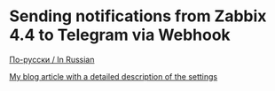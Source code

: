 # Sending notifications from Zabbix 4.4 to Telegram via Webhook

[По-русски / In Russian](README.ru.md)

[My blog article with a detailed description of the settings](https://translate.google.com/translate?sl=ru&tl=en&u=https%3A%2F%2Fblog.programs74.ru%2Fhow-to-send-message-from-zabbix-to-telegram-via-webhook%2F)
